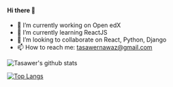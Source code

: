 #### Hi there 👋


- 🔭 I’m currently working on Open edX 
- 🌱 I’m currently learning ReactJS
- 👯 I’m looking to collaborate on React, Python, Django
- 📫 How to reach me: tasawernawaz@gmail.com

![Tasawer's github stats](https://github-readme-stats.vercel.app/api?username=tasawernawaz&show_icons=true&theme=radical)

[![Top Langs](https://github-readme-stats.vercel.app/api/top-langs/?username=tasawernawaz&layout=compact)](https://github.com/tasawernawaz/github-readme-stats)
